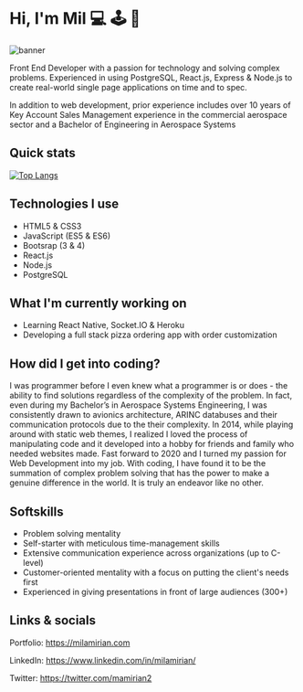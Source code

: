 # Hi, I'm Mil 💻 🕹 🌮

![banner](https://user-images.githubusercontent.com/62856013/95694848-f410ec00-0be8-11eb-9ad2-607a03853e68.png)

Front End Developer with a passion for technology and solving complex problems. Experienced in using PostgreSQL, React.js, Express & Node.js to create real-world single page applications on time and to spec.

In addition to web development, prior experience includes over 10 years of Key Account Sales Management experience in the commercial aerospace sector and a Bachelor of Engineering in Aerospace Systems

## Quick stats

[![Top Langs](https://github-readme-stats.vercel.app/api/top-langs/?username=mil-amirian)](https://github.com/mil-amirian/github-readme-stats)

## Technologies I use

* HTML5 & CSS3
* JavaScript (ES5 & ES6)
* Bootsrap (3 & 4)
* React.js
* Node.js
* PostgreSQL

## What I'm currently working on
* Learning React Native, Socket.IO & Heroku
* Developing a full stack pizza ordering app with order customization

## How did I get into coding?

I was programmer before I even knew what a programmer is or does - the ability to find solutions regardless of the complexity of the problem. In fact, even during my Bachelor’s in Aerospace Systems Engineering, I was consistently drawn to avionics architecture, ARINC databuses and their communication protocols due to the their complexity. In 2014, while playing around with static web themes, I realized I loved the process of manipulating code and it developed into a hobby for friends and family who needed websites made. Fast forward to 2020 and I turned my passion for Web Development into my job. With coding, I have found it to be the summation of complex problem solving that has the power to make a genuine difference in the world. It is truly an endeavor like no other.

## Softskills

* Problem solving mentality
* Self-starter with meticulous time-management skills
* Extensive communication experience across organizations (up to C-level)
* Customer-oriented mentality with a focus on putting the client's needs first
* Experienced in giving presentations in front of large audiences (300+)


## Links & socials

Portfolio: https://milamirian.com

LinkedIn: https://www.linkedin.com/in/milamirian/

Twitter: https://twitter.com/mamirian2
